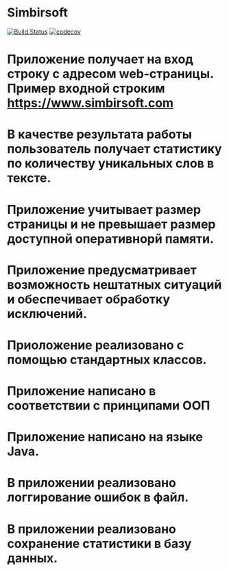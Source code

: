 # Simbirsoft
[![Build Status](https://www.travis-ci.com/evgenivanov1980/Simbirsoft.svg?branch=master)](https://www.travis-ci.com/evgenivanov1980/Simbirsoft)
[![codecov](https://codecov.io/gh/evgenivanov1980/Simbirsoft/branch/master/graph/badge.svg?token=PWT2TH899G)](https://codecov.io/gh/evgenivanov1980/Simbirsoft)

# Приложение получает на вход строку с адресом web-страницы. Пример входной строким https://www.simbirsoft.com
# В качестве результата работы пользователь получает статистику по количеству уникальных слов в тексте.
# Приложение учитывает размер страницы и не превышает размер доступной оперативнорй памяти. 
# Приложение предусматривает возможность нештатных ситуаций и обеспечивает обработку исключений.
# Приоложение реализовано с помощью стандартных классов.
# Приложение написано в соответствии с принципами ООП
# Приложение написано на языке Java.
# В приложении реализовано логгирование ошибок в файл.
# В приложении реализовано сохранение статистики в базу данных.

